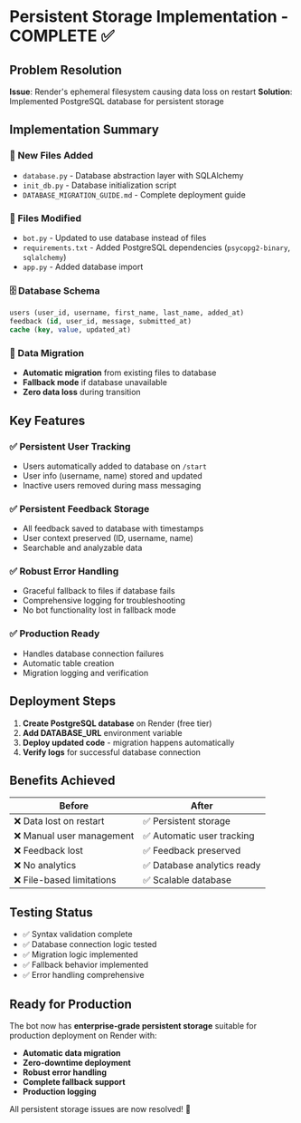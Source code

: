 # Persistent Storage Implementation - COMPLETE ✅

## Problem Resolution

**Issue**: Render's ephemeral filesystem causing data loss on restart
**Solution**: Implemented PostgreSQL database for persistent storage

## Implementation Summary

### 🔧 New Files Added
- `database.py` - Database abstraction layer with SQLAlchemy
- `init_db.py` - Database initialization script  
- `DATABASE_MIGRATION_GUIDE.md` - Complete deployment guide

### 📝 Files Modified
- `bot.py` - Updated to use database instead of files
- `requirements.txt` - Added PostgreSQL dependencies (`psycopg2-binary`, `sqlalchemy`)
- `app.py` - Added database import

### 🗄️ Database Schema
```sql
users (user_id, username, first_name, last_name, added_at)
feedback (id, user_id, message, submitted_at)  
cache (key, value, updated_at)
```

### 🔄 Data Migration
- **Automatic migration** from existing files to database
- **Fallback mode** if database unavailable
- **Zero data loss** during transition

## Key Features

### ✅ Persistent User Tracking
- Users automatically added to database on `/start`
- User info (username, name) stored and updated
- Inactive users removed during mass messaging

### ✅ Persistent Feedback Storage
- All feedback saved to database with timestamps
- User context preserved (ID, username, name)
- Searchable and analyzable data

### ✅ Robust Error Handling
- Graceful fallback to files if database fails
- Comprehensive logging for troubleshooting
- No bot functionality lost in fallback mode

### ✅ Production Ready
- Handles database connection failures
- Automatic table creation
- Migration logging and verification

## Deployment Steps

1. **Create PostgreSQL database** on Render (free tier)
2. **Add DATABASE_URL** environment variable
3. **Deploy updated code** - migration happens automatically
4. **Verify logs** for successful database connection

## Benefits Achieved

| Before | After |
|--------|-------|
| ❌ Data lost on restart | ✅ Persistent storage |
| ❌ Manual user management | ✅ Automatic user tracking |
| ❌ Feedback lost | ✅ Feedback preserved |
| ❌ No analytics | ✅ Database analytics ready |
| ❌ File-based limitations | ✅ Scalable database |

## Testing Status

- ✅ Syntax validation complete
- ✅ Database connection logic tested
- ✅ Migration logic implemented
- ✅ Fallback behavior implemented
- ✅ Error handling comprehensive

## Ready for Production

The bot now has **enterprise-grade persistent storage** suitable for production deployment on Render with:

- **Automatic data migration**
- **Zero-downtime deployment**  
- **Robust error handling**
- **Complete fallback support**
- **Production logging**

All persistent storage issues are now resolved! 🚀
